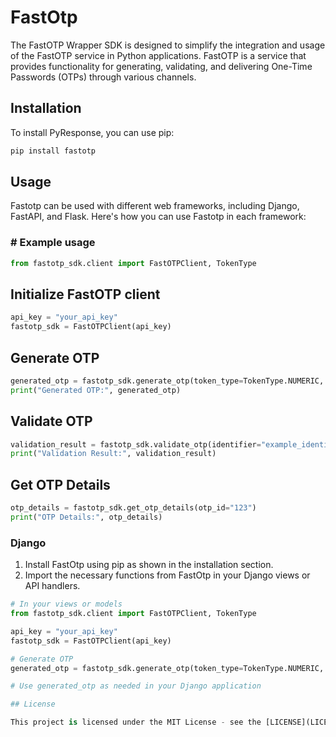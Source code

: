 # FastOtp

The FastOTP Wrapper SDK is designed to simplify the integration and usage of the FastOTP service in Python applications. FastOTP is a service that provides functionality for generating, validating, and delivering One-Time Passwords (OTPs) through various channels.

## Installation

To install PyResponse, you can use pip:

```bash
pip install fastotp
```

## Usage

Fastotp can be used with different web frameworks, including Django, FastAPI, and Flask. Here's how you can use Fastotp in each framework:

### # Example usage

```python
from fastotp_sdk.client import FastOTPClient, TokenType
```

## Initialize FastOTP client

```python
api_key = "your_api_key"
fastotp_sdk = FastOTPClient(api_key)
```

## Generate OTP

```python
generated_otp = fastotp_sdk.generate_otp(token_type=TokenType.NUMERIC, token_length=6, validity=10)
print("Generated OTP:", generated_otp)
```

## Validate OTP

```python
validation_result = fastotp_sdk.validate_otp(identifier="example_identifier", token="123456")
print("Validation Result:", validation_result)
```

## Get OTP Details

```python
otp_details = fastotp_sdk.get_otp_details(otp_id="123")
print("OTP Details:", otp_details)
```

### Django

1. Install FastOtp using pip as shown in the installation section.
2. Import the necessary functions from FastOtp in your Django views or API handlers.

```python
# In your views or models
from fastotp_sdk.client import FastOTPClient, TokenType

api_key = "your_api_key"
fastotp_sdk = FastOTPClient(api_key)

# Generate OTP
generated_otp = fastotp_sdk.generate_otp(token_type=TokenType.NUMERIC, token_length=6, validity=10)

# Use generated_otp as needed in your Django application

## License

This project is licensed under the MIT License - see the [LICENSE](LICENSE) file for details.
